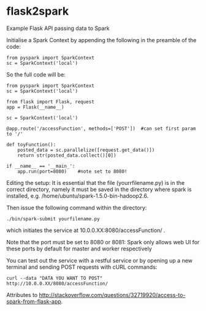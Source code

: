 # flask2spark
Example Flask API passing data to Spark

Initialise a Spark Context by appending the following in the preamble of the code:

	from pyspark import SparkContext
	sc = SparkContext('local')

So the full code will be:

	from pyspark import SparkContext
	sc = SparkContext('local')

	from flask import Flask, request
	app = Flask(__name__)

	sc = SparkContext('local')

	@app.route('/accessFunction', methods=['POST'])  #can set first param to '/'

	def toyFunction():
    	posted_data = sc.parallelize([request.get_data()])
	    return str(posted_data.collect()[0])

	if __name__ == '__main_':
    	app.run(port=8080)    #note set to 8080!

Editing the setup: It is essential that the file (yourrfilename.py) is in the correct directory, namely it must be saved in the directory where spark is installed, e.g. /home/ubuntu/spark-1.5.0-bin-hadoop2.6.

Then issue the following command within the directory:

	./bin/spark-submit yourfilename.py

which initiates the service at 10.0.0.XX:8080/accessFunction/ .

Note that the port must be set to 8080 or 8081: Spark only allows web UI for these ports by default for master and worker respectively

You can test out the service with a restful service or by opening up a new terminal and sending POST requests with cURL commands:

	curl --data "DATA YOU WANT TO POST" http://10.0.0.XX/8080/accessFunction/

Attributes to http://stackoverflow.com/questions/32719920/access-to-spark-from-flask-app.